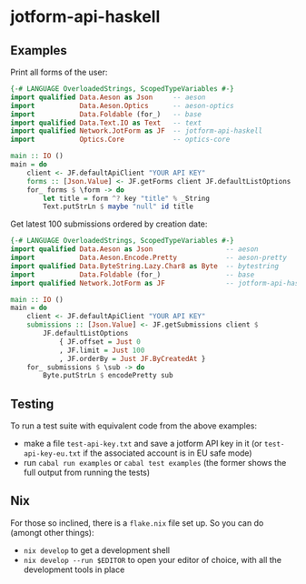 # jotform-api-haskell

## Examples

Print all forms of the user:

```haskell
{-# LANGUAGE OverloadedStrings, ScopedTypeVariables #-}
import qualified Data.Aeson as Json     -- aeson
import           Data.Aeson.Optics      -- aeson-optics
import           Data.Foldable (for_)   -- base
import qualified Data.Text.IO as Text   -- text
import qualified Network.JotForm as JF  -- jotform-api-haskell
import           Optics.Core            -- optics-core

main :: IO ()
main = do
    client <- JF.defaultApiClient "YOUR API KEY"
    forms :: [Json.Value] <- JF.getForms client JF.defaultListOptions
    for_ forms $ \form -> do
        let title = form ^? key "title" % _String
        Text.putStrLn $ maybe "null" id title
```

Get latest 100 submissions ordered by creation date:

```haskell
{-# LANGUAGE OverloadedStrings, ScopedTypeVariables #-}
import qualified Data.Aeson as Json                  -- aeson
import           Data.Aeson.Encode.Pretty            -- aeson-pretty
import qualified Data.ByteString.Lazy.Char8 as Byte  -- bytestring
import           Data.Foldable (for_)                -- base
import qualified Network.JotForm as JF               -- jotform-api-haskell

main :: IO ()
main = do
    client <- JF.defaultApiClient "YOUR API KEY"
    submissions :: [Json.Value] <- JF.getSubmissions client $
        JF.defaultListOptions
            { JF.offset = Just 0
            , JF.limit = Just 100
            , JF.orderBy = Just JF.ByCreatedAt }
    for_ submissions $ \sub -> do
        Byte.putStrLn $ encodePretty sub
```

## Testing

To run a test suite with equivalent code from the above examples:

- make a file `test-api-key.txt` and save a jotform API key in it (or
  `test-api-key-eu.txt` if the associated account is in EU safe mode)
- run `cabal run examples` or `cabal test examples` (the former shows
  the full output from running the tests)

## Nix

For those so inclined, there is a `flake.nix` file set up. So you can
do (amongt other things):

- `nix develop` to get a development shell
- `nix develop --run $EDITOR` to open your editor of choice, with all the
  development tools in place
